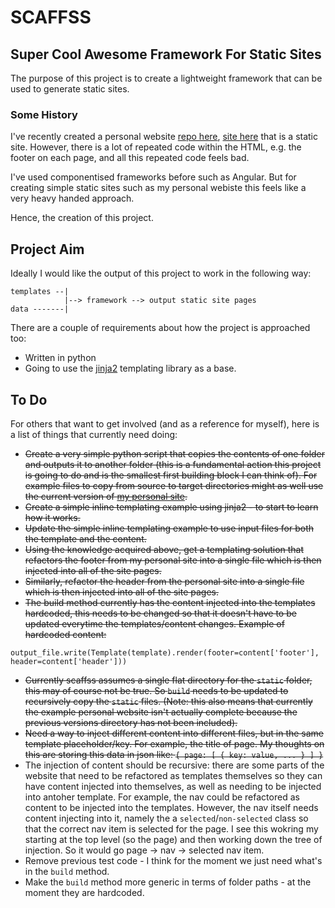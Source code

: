 # SCAFFSS

## Super Cool Awesome Framework For Static Sites

The purpose of this project is to create a lightweight framework that can be used to generate static sites.

### Some History

I've recently created a personal website [repo here](https://github.com/twarsop/personal-website), [site here](http://tomwarsop.com/) that is a static site. However, there is a lot of repeated code within the HTML, e.g. the footer on each page, and all this repeated code feels bad.

I've used componentised frameworks before such as Angular. But for creating simple static sites such as my personal webiste this feels like a very heavy handed approach.

Hence, the creation of this project.

## Project Aim

Ideally I would like the output of this project to work in the following way:

```
templates --|
            |--> framework --> output static site pages
data -------|
```

There are a couple of requirements about how the project is approached too:
- Written in python
- Going to use the [jinja2](https://pypi.org/project/Jinja2/) templating library as a base.

## To Do

For others that want to get involved (and as a reference for myself), here is a list of things that currently need doing:
- ~~Create a very simple python script that copies the contents of one folder and outputs it to another folder (this is a fundamental action this project is going to do and is the smallest first building block I can think of). For example files to copy from source to target directories might as well use the current version of [my personal site](https://github.com/twarsop/personal-website).~~
- ~~Create a simple inline templating example using jinja2 - to start to learn how it works.~~
- ~~Update the simple inline templating example to use input files for both the template and the content.~~
- ~~Using the knowledge acquired above, get a templating solution that refactors the footer from my personal site into a single file which is then injected into all of the site pages.~~
- ~~Similarly, refactor the header from the personal site into a single file which is then injected into all of the site pages.~~
- ~~The build method currently has the content injected into the templates hardcoded, this needs to be changed so that it doesn't have to be updated everytime the templates/content changes. Example of hardcoded content:~~
```
output_file.write(Template(template).render(footer=content['footer'], header=content['header']))
```
- ~~Currently scaffss assumes a single flat directory for the `static` folder, this may of course not be true. So `build` needs to be updated to recursively copy the `static` files. (Note: this also means that currently the example personal website isn't actually complete because the previous versions directory has not been included).~~
- ~~Need a way to inject different content into different files, but in the same template placeholder/key. For example, the title of page. My thoughts on this are storing this data in json like: `{ page: [ { key: value, ... } ] }`~~
- The injection of content should be recursive: there are some parts of the website that need to be refactored as templates themselves so they can have content injected into themselves, as well as needing to be injected into antoher template. For example, the nav could be refactored as content to be injected into the templates. However, the nav itself needs content injecting into it, namely the a `selected`/`non-selected` class so that the correct nav item is selected for the page. I see this wokring my starting at the top level (so the page) and then working down the tree of injection. So it would go page -> nav -> selected nav item.
- Remove previous test code - I think for the moment we just need what's in the `build` method.
- Make the `build` method more generic in terms of folder paths - at the moment they are hardcoded.